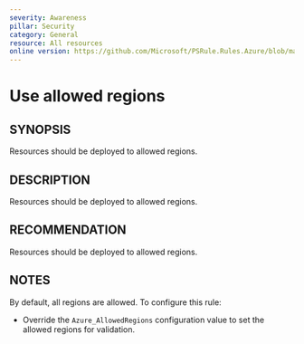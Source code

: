 ```yaml
---
severity: Awareness
pillar: Security
category: General
resource: All resources
online version: https://github.com/Microsoft/PSRule.Rules.Azure/blob/main/docs/rules/en/Azure.Resource.AllowedRegions.md
---
```


# Use allowed regions

## SYNOPSIS

Resources should be deployed to allowed regions.

## DESCRIPTION

Resources should be deployed to allowed regions.

## RECOMMENDATION

Resources should be deployed to allowed regions.

## NOTES

By default, all regions are allowed.
To configure this rule:

- Override the `Azure_AllowedRegions` configuration value to set the allowed regions for validation.
